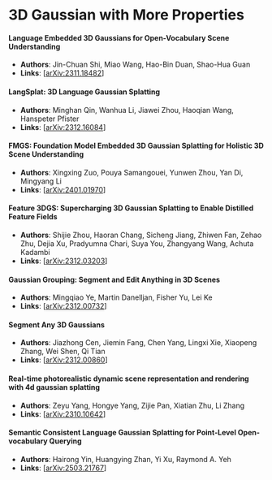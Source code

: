 # 3D Gaussian with More Properties

#### Language Embedded 3D Gaussians for Open-Vocabulary Scene Understanding
- **Authors**: Jin-Chuan Shi, Miao Wang, Hao-Bin Duan, Shao-Hua Guan
- **Links**: [[arXiv:2311.18482](https://arxiv.org/abs/2311.18482)]

#### LangSplat: 3D Language Gaussian Splatting
- **Authors**: Minghan Qin, Wanhua Li, Jiawei Zhou, Haoqian Wang, Hanspeter Pfister
- **Links**: [[arXiv:2312.16084](https://arxiv.org/abs/2312.16084)]

#### FMGS: Foundation Model Embedded 3D Gaussian Splatting for Holistic 3D Scene Understanding
- **Authors**: Xingxing Zuo, Pouya Samangouei, Yunwen Zhou, Yan Di, Mingyang Li
- **Links**: [[arXiv:2401.01970](https://arxiv.org/abs/2401.01970)]

#### Feature 3DGS: Supercharging 3D Gaussian Splatting to Enable Distilled Feature Fields
- **Authors**: Shijie Zhou, Haoran Chang, Sicheng Jiang, Zhiwen Fan, Zehao Zhu, Dejia Xu, Pradyumna Chari, Suya You, Zhangyang Wang, Achuta Kadambi
- **Links**: [[arXiv:2312.03203](https://arxiv.org/abs/2312.03203)]

#### Gaussian Grouping: Segment and Edit Anything in 3D Scenes
- **Authors**: Mingqiao Ye, Martin Danelljan, Fisher Yu, Lei Ke
- **Links**: [[arXiv:2312.00732](https://arxiv.org/abs/2312.00732)]

#### Segment Any 3D Gaussians
- **Authors**: Jiazhong Cen, Jiemin Fang, Chen Yang, Lingxi Xie, Xiaopeng Zhang, Wei Shen, Qi Tian
- **Links**: [[arXiv:2312.00860](https://arxiv.org/abs/2312.00860)]

#### Real-time photorealistic dynamic scene representation and rendering with 4d gaussian splatting
- **Authors**: Zeyu Yang, Hongye Yang, Zijie Pan, Xiatian Zhu, Li Zhang
- **Links**: [[arXiv:2310.10642](https://arxiv.org/abs/2310.10642)]

#### Semantic Consistent Language Gaussian Splatting for Point-Level Open-vocabulary Querying
- **Authors**: Hairong Yin, Huangying Zhan, Yi Xu, Raymond A. Yeh
- **Links**: [[arXiv:2503.21767](https://arxiv.org/abs/2503.21767)]
